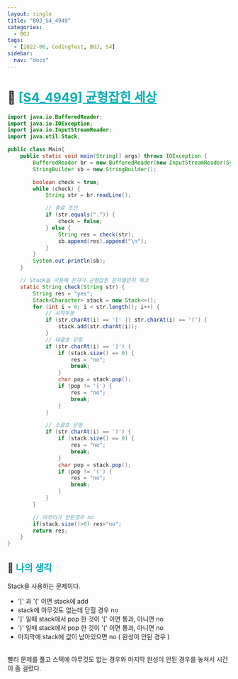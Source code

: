 ```yaml
---
layout: single
title: "BOJ_S4_4949"
categories:
  - BOJ
tags:
  - [2022-06, CodingTest, BOJ, S4]
sidebar:
  nav: "docs"
---
```


# 📁 <b><a style="color:#00adb5" href="https://www.acmicpc.net/problem/4949" target=_blank>[S4_4949] 균형잡힌 세상</a></b>

```java
import java.io.BufferedReader;
import java.io.IOException;
import java.io.InputStreamReader;
import java.util.Stack;

public class Main{
	public static void main(String[] args) throws IOException {
		BufferedReader br = new BufferedReader(new InputStreamReader(System.in));
		StringBuilder sb = new StringBuilder();

		boolean check = true;
		while (check) {
			String str = br.readLine();

			// 종료 조건
			if (str.equals(".")) {
				check = false;
			} else {
				String res = check(str);
				sb.append(res).append("\n");
			}
		}
		System.out.println(sb);
	}

	// Stack을 이용해 문자가 균형잡힌 문자열인지 체크
	static String check(String str) {
		String res = "yes";
		Stack<Character> stack = new Stack<>();
		for (int i = 0; i < str.length(); i++) {
			// 시작부분
			if (str.charAt(i) == '[' || str.charAt(i) == '(') {
				stack.add(str.charAt(i));
			}
			// 대괄호 닫힘
			if (str.charAt(i) == ']') {
				if (stack.size() == 0) {
					res = "no";
					break;
				}
				char pop = stack.pop();
				if (pop != '[') {
					res = "no";
					break;
				}
			}

			// 소괄호 닫힘
			if (str.charAt(i) == ')') {
				if (stack.size() == 0) {
					res = "no";
					break;
				}
				char pop = stack.pop();
				if (pop != '(') {
					res = "no";
					break;
				}
			}
		}

		// 마무리가 안된경우 no
		if(stack.size()>0) res="no";
		return res;
	}
}
```

## 🤔 <b><a style="color:#00adb5">나의 생각</a></b>

Stack을 사용하는 문제이다.<br>

- '[' 과 '(' 이면 stack에 add
- stack에 아무것도 없는데 닫힐 경우 no
- ']' 일때 stack에서 pop 한 것이 '[' 이면 통과, 아니면 no
- ')' 일때 stack에서 pop 한 것이 '(' 이면 통과, 아니면 no
- 마지막에 stack에 값이 남아있으면 no ( 완성이 안된 경우 )

<br>
빨리 문제를 풀고 스택에 아무것도 없는 경우와 마지막 완성이 안된 경우를 놓쳐서 시간이 좀 걸렸다.
